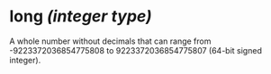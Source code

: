 # long *(integer type)*

A whole number without decimals that can range from -9223372036854775808 to 9223372036854775807 (64-bit signed integer).
